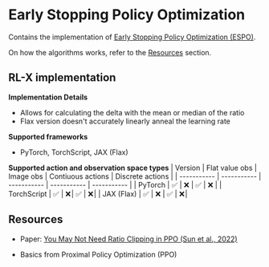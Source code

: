 # Early Stopping Policy Optimization

Contains the implementation of [Early Stopping Policy Optimization (ESPO)](https://arxiv.org/pdf/2202.00079).

On how the algorithms works, refer to the [Resources](#resources) section.


## RL-X implementation

**Implementation Details**
- Allows for calculating the delta with the mean or median of the ratio
- Flax version doesn't accurately linearly anneal the learning rate

**Supported frameworks**
- PyTorch, TorchScript, JAX (Flax)

**Supported action and observation space types**
| Version | Flat value obs | Image obs | Contiuous actions | Discrete actions |
| ----------- | ----------- | ----------- | ----------- | ----------- |
| PyTorch | ✅ | ❌ | ✅ | ❌ |
| TorchScript | ✅ | ❌ | ✅ | ❌ |
| JAX (Flax) | ✅ | ❌ | ✅ | ❌ |


## Resources

- Paper: [You May Not Need Ratio Clipping in PPO (Sun et al., 2022)](https://arxiv.org/pdf/2202.00079)

- Basics from Proximal Policy Optimization (PPO)